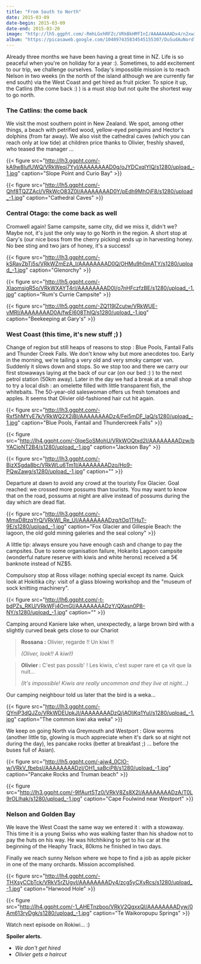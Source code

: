 ```yaml
---
title: "From South to North"
date: 2015-03-09
date-begin: 2015-03-09
date-end: 2015-03-20
image: "http://lh5.ggpht.com/-RmhLGxhRFZc/VRkBkHMfInI/AAAAAAAADx4/n2xwioltWF4/s1280/upload_-1.jpg"
album: "https://picasaweb.google.com/104897435834545155307/DuSudAuNord?authkey=Gv1sRgCNikmYf2oajX8AE"
---
```


Already three months we have been having a great time in NZ. Life is so peaceful when you're on holiday for a year :). Sometimes, to add excitement to our trip, we challenge ourselves. Today's impossible mission is to reach Nelson in two weeks (in the north of the island although we are currently far end south) via the West Coast and get hired as fruit picker. To spice it up, the Catlins (the come back :) ) is a must stop but not quite the shortest way to go north.

### The Catlins: the come back

We visit the most southern point in New Zealand. We spot, among other things, a beach with petrified wood, yellow-eyed penguins and Hector's dolphins (from far away). We also visit the cathedral caves (which you can reach only at low tide) at children price thanks to Olivier, freshly shaved, who teased the manager ...

{{< figure src="http://lh3.ggpht.com/-kA9w8IufUWQ/VRkWeqj7YyI/AAAAAAAAD0g/oJYDCxqIYlQ/s1280/upload_-1.jpg" caption="Slope Point and Curio Bay" >}}

{{< figure src="http://lh5.ggpht.com/-Qhf8TQZZAcI/VRkWcO83Z0I/AAAAAAAAD0Y/pEdh9MhOjF8/s1280/upload_-1.jpg" caption="Cathedral Caves" >}}

### Central Otago: the come back as well

Cromwell again! Same campsite, same city, did we miss it, didn't we? Maybe not, it's just the only way to go North in the region. A short stop at Gary's (our nice boss from the cherry picking) ends up in harvesting honey. No bee sting and two jars of honey, it's a success!

{{< figure src="http://lh3.ggpht.com/-kSRavZbTj5s/VRkWZmEzA_I/AAAAAAAAD0Q/OHMu9h0mATY/s1280/upload_-1.jpg" caption="Glenorchy" >}}

{{< figure src="http://lh5.ggpht.com/-XlaomsigR5o/VRkWXAYT4rI/AAAAAAAAD0I/o7nHFczfzBE/s1280/upload_-1.jpg" caption="Rum's Currie Campsite" >}}

{{< figure src="http://lh5.ggpht.com/-ZQ119lZcutw/VRkWUE-vMRI/AAAAAAAAD0A/fwEI608ThIQ/s1280/upload_-1.jpg" caption="Beekeeping at Gary's" >}}

### West Coast (this time, it's new stuff ;) )

Change of region but still heaps of reasons to stop : Blue Pools, Fantail Falls and Thunder Creek Falls. We don't know why but more anecdotes too. Early in the morning, we're tailing a very old and very smoky camper van. Suddenly it slows down and stops. So we stop too and there we carry our first stowaways  laying at the back of our car (on our bed :) ) to the next petrol station (50km away). Later in the day we had a break at a small shop to try a local dish : an omelette filled with little transparent fish, the whitebaits. The 50-year-old saleswoman offers us fresh tomatoes and apples. It seems that Olivier old-fashioned hair cut hit again.

{{< figure src="http://lh3.ggpht.com/-Rxf5hMYvE7k/VRkWQ2X2jBI/AAAAAAAADz4/Fei5mDF_laQ/s1280/upload_-1.jpg" caption="Blue Pools, Fantail and Thundercreek Falls" >}}

{{< figure src="http://lh4.ggpht.com/-0lqeSoSMohU/VRkWOQtxd2I/AAAAAAAADzw/bYACioNT2B4/s1280/upload_-1.jpg" caption="Jackson Bay" >}}

{{< figure src="http://lh3.ggpht.com/-BjzXSgda8bc/VRkWLu6Tm1I/AAAAAAAADzo/Ho9-PQwZawg/s1280/upload_-1.jpg" caption="" >}}

Departure at dawn to avoid any crowd at the touristy Fox Glacier. Goal reached: we crossed more possums than tourists. You may want to know that on the road, possums at night are alive instead of possums during the day which are dead flat.

{{< figure src="http://lh3.ggpht.com/-MmxD8tzqYrQ/VRkWI_Re_UI/AAAAAAAADzg/tOq1THuT-9E/s1280/upload_-1.jpg" caption="Fox Glacier and Gillespie Beach: the lagoon, the old gold mining galeries and the seal colony" >}}

A little tip: always ensure you have enough cash and change to pay the campsites. Due to some organisation failure, Hokarito Lagoon campsite (wonderful nature reserve with kiwis and white herons) received a 5€ banknote instead of NZ$5.

Compulsory stop at Ross village: nothing special except its name. Quick look at Hokitika city: visit of a glass blowing workshop and the "museum of sock knitting machinery".

{{< figure src="http://lh6.ggpht.com/-t-bdPZs_RKU/VRkWFj4OmGI/AAAAAAAADzY/QXasn0P8-NY/s1280/upload_-1.jpg" caption="" >}}

Camping around Kaniere lake when, unexpectedly, a large brown bird with a slightly curved beak gets close to our Chariot

> **Rossana :** 
> Olivier, regarde !! Un kiwi !!
>
> *(Oliver, look!! A kiwi!)*

> **Olivier :** 
> C'est pas possib' ! Les kiwis, c'est super rare et ça vit que la nuit...
>
> *(It's impossible! Kiwis are really uncommon and they live at night...)*

Our camping neighbour told us later that the bird is a weka...

{{< figure src="http://lh3.ggpht.com/-QYniP3dQJZo/VRkWDEUpkJI/AAAAAAAADzQ/jAOliKq1YuI/s1280/upload_-1.jpg" caption="The common kiwi aka weka" >}}

We keep on going North via Greymouth and Westport : Glow worms (another little tip, glowing is much appreciate when it's dark so at night not during the day), les pancake rocks (better at breakfast ;) ... before the buses full of Asian). 

{{< figure src="http://lh5.ggpht.com/-ajw4_0CIO-w/VRkV_fbebsI/AAAAAAAADzI/OH1_saBciP8/s1280/upload_-1.jpg" caption="Pancake Rocks and Truman beach" >}}

{{< figure src="http://lh3.ggpht.com/-9lfAurt5Tz0/VRkV8Zs8X2I/AAAAAAAADzA/T0L9rOLlhak/s1280/upload_-1.jpg" caption="Cape Foulwind near Westport" >}}

### Nelson and Golden Bay

We leave the West Coast the same way we entered it : with a stowaway. This time it is a young Swiss who was walking faster than his shadow not to pay the huts on his way. He was hitchhiking to get to his car at the beginning of the Heaphy Track, 80kms he finished in two days.

Finally we reach sunny Nelson where we hope to find a job as apple picker in one of the many orchards. Mission accomplished.

{{< figure src="http://lh4.ggpht.com/-THXsyCCbTck/VRkV5rZUgvI/AAAAAAAADy4/zcg5yCXyRcs/s1280/upload_-1.jpg" caption="Harwood Hole" >}}

{{< figure src="http://lh4.ggpht.com/-1_AHETnzboo/VRkV2QgxxQI/AAAAAAAADyw/0Am613ryDgk/s1280/upload_-1.jpg" caption="Te Waikoropupu Springs" >}}

Watch next episode on Rokiwi... :)

**Spoiler alerts.**

* *We don't get hired*
* *Olivier gets a haircut*
